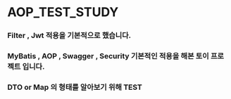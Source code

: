 # AOP_TEST_STUDY

### Filter , Jwt 적용을 기본적으로 했습니다.
### MyBatis , AOP , Swagger , Security 기본적인 적용을 해본 토이 프로젝트 입니다.
### DTO or Map 의 형태를 알아보기 위해 TEST 
